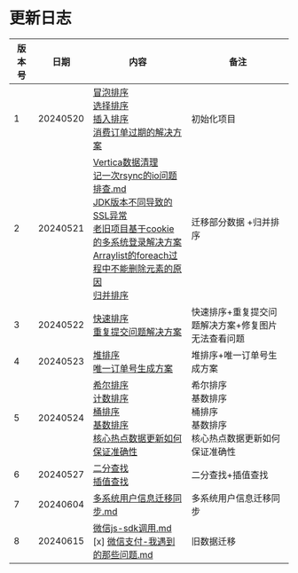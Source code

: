 # 更新日志
| 版本号 | 日期       | 内容                                                                                                                                                                                                                                                                                                                                                                                              | 备注                                                 |
|-----|----------|-------------------------------------------------------------------------------------------------------------------------------------------------------------------------------------------------------------------------------------------------------------------------------------------------------------------------------------------------------------------------------------------------|----------------------------------------------------|
| 1   | 20240520 | [冒泡排序](src/main/java/com/luckycode/code4work/algorithm/sort/BubbleSort.java)<br/> [选择排序](src/main/java/com/luckycode/code4work/algorithm/sort/SelectionSort.java)<br/>[插入排序](src/main/java/com/luckycode/code4work/algorithm/sort/InsertionSort.java)<br/>[消费订单过期的解决方案](note/消费订单过期的解决方案.md)                                                                                                    | 初始化项目                                              |
| 2   | 20240521 | [Vertica数据清理](note/Vertica数据清理.md)<br/>[记一次rsync的io问题排查.md](note/记一次rsync的io问题排查)<br/>[JDK版本不同导致的SSL异常](note/JDK版本不同导致的SSL异常.md)<br/>[老旧项目基于cookie的多系统登录解决方案](note/老旧项目基于cookie的多系统登录解决方案.md)<br/>[Arraylist的foreach过程中不能删除元素的原因](note/Arraylist的foreach过程中不能删除元素的原因.md)<br/>[归并排序](src/main/java/com/luckycode/code4work/algorithm/sort/MergeSort.java)                                        | 迁移部分数据 +归并排序                                       |
| 3   | 20240522 | [快速排序](src/main/java/com/luckycode/code4work/algorithm/sort/QuickSort.java)      <br/>[重复提交问题解决方案](note/重复提交问题解决方案.md)                                                                                                                                                                                                                                                                          | 快速排序+重复提交问题解决方案+修复图片无法查看问题                         |
| 4   | 20240523 | [堆排序](src/main/java/com/luckycode/code4work/algorithm/sort/QuickSort.java)       <br/>[唯一订单号生成方案](note/唯一订单号生成方案.md)                                                                                                                                                                                                                                                                            | 堆排序+唯一订单号生成方案                                      |
| 5   | 20240524 | [希尔排序](src/main/java/com/luckycode/code4work/algorithm/sort/ShellSort.java)       <br/>[计数排序](src/main/java/com/luckycode/code4work/algorithm/sort/CountingSort.java)     <br/>[桶排序](src/main/java/com/luckycode/code4work/algorithm/sort/BucketSort.java)    <br/>[基数排序](src/main/java/com/luckycode/code4work/algorithm/sort/RadixSort.java)  <br/>[核心热点数据更新如何保证准确性](note/核心热点数据更新如何保证准确性.md) | 希尔排序<br/>基数排序<br/>桶排序<br/>基数排序<br/>核心热点数据更新如何保证准确性 |
| 6   | 20240527 | [二分查找](src/main/java/com/luckycode/code4work/algorithm/search/BinarySearch.java)    <br/>[插值查找](src/main/java/com/luckycode/code4work/algorithm/search/InterpolationSearch.java)                                                                                                                                                                                                                | 二分查找+插值查找                                          |
| 7   | 20240604 | [多系统用户信息迁移同步.md](note/多系统用户信息迁移同步.md)                                                                                                                                                                                                | 多系统用户信息迁移同步                                        |
| 8   | 20240615  | [微信js-sdk调用.md](note/微信js-sdk调用.md)<br/>[x] [微信支付-我遇到的那些问题.md](note/微信支付-我遇到的那些问题.md)                                                                                                                                                                                              | 旧数据迁移                                              |
